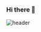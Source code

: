 ### Hi there 👋

![header](https://capsule-render.vercel.app/api?type=Waving&color=auto&height=250&section=header&text=capsule%20render&fontSize=90)

